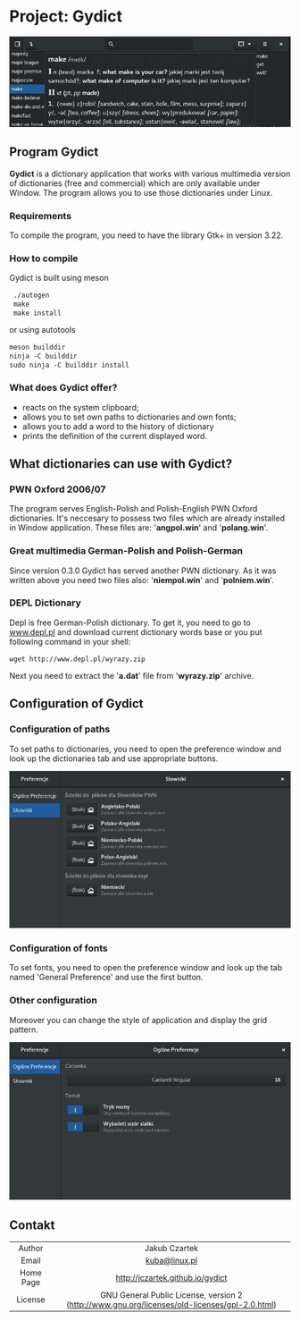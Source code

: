 # Project: Gydict

![](./data/images/gydict.png "Gydict")

## Program Gydict
**Gydict** is a dictionary application that works with various multimedia version of dictionaries (free and commercial) which are only available under Window. The program allows you to use those dictionaries under Linux.

### Requirements
To compile the program, you need to have the library Gtk+ in version 3.22.

### How to compile
Gydict is built using meson

```
 ./autogen
 make
 make install
 ```
 or using autotools
 ```
 meson builddir
 ninja -C builddir
 sudo ninja -C builddir install
 ```
### What does Gydict offer?
*  reacts on the system clipboard;
*  allows you to set own paths to dictionaries and own fonts;
*  allows you to add a word to the history of dictionary
*  prints the definition of the current displayed word.

## What dictionaries can use with Gydict?

### PWN Oxford 2006/07
The program serves English-Polish and Polish-English PWN Oxford dictionaries. It's neccesary to possess two files which are already installed in Window application. These files are: '**angpol.win**' and '**polang.win**'.

### Great multimedia German-Polish and Polish-German
Since version 0.3.0 Gydict has served another PWN dictionary. As it was written above you need two files also: '**niempol.win**' and '**polniem.win**'.

### DEPL Dictionary
Depl is free German-Polish dictionary. To get it, you need to go to www.depl.pl and download current dictionary words base or you put following command in your shell:
```
wget http://www.depl.pl/wyrazy.zip
```
Next you need to extract the '**a.dat**' file from '**wyrazy.zip**' archive.

## Configuration of Gydict

### Configuration of paths
To set paths to dictionaries, you need to open the preference window and look up the dictionaries tab and use appropriate buttons.

![](./data/images/pref02.png "Preferencje")

### Configuration of fonts
To set fonts, you need to open the preference window and look up the tab named 'General Preference' and use the first button.

### Other configuration
Moreover you can change the style of application and display the grid pattern.

![](./data/images/pref01.png "Preferencje")

## Contakt
|             |                          |
| :----:      | :----:                   |
| Author      | Jakub Czartek            |
| Email       | kuba@linux.pl            |
| Home Page   | http://jczartek.github.io/gydict |
| License     | GNU General Public License, version 2 (http://www.gnu.org/licenses/old-licenses/gpl-2.0.html) |

